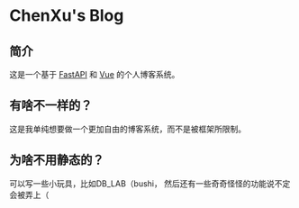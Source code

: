 # ChenXu's Blog

## 简介

这是一个基于 [FastAPI](https://fastapi.tiangolo.com/) 和 [Vue](https://cn.vuejs.org/) 的个人博客系统。

## 有啥不一样的？

这是我单纯想要做一个更加自由的博客系统，而不是被框架所限制。

## 为啥不用静态的？

可以写一些小玩具，比如DB_LAB（bushi， 然后还有一些奇奇怪怪的功能说不定会被弄上（
